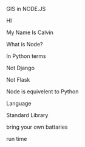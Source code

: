 GIS in NODE.JS

HI

My Name Is Calvin

What is Node?

In Python terms

Not Django

Not Flask

Node is equivelent to Python

Language

Standard Library

bring your own battaries

run time

